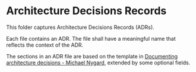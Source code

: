# Architecture Decisions Records

This folder captures Architecture Decisions Records (ADRs). 

Each file contains an ADR. The file shall have a meaningful name that reflects the context of the ADR. 

The sections in an ADR file are based on the template in [Documenting architecture decisions - Michael Nygard](http://thinkrelevance.com/blog/2011/11/15/documenting-architecture-decisions), extended by some optional fields. 
